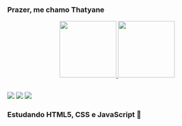 ### Prazer, me chamo Thatyane
<div align="center">
  <a href="https://github.com/Marquestt">
  <img height="130em" src="https://github-readme-stats.vercel.app/api?username=Marquestt&show_icons=true&theme=shades-of-purple&include_all_commits=true&count_private=true"/>
  <img height="130em" src="https://github-readme-stats.vercel.app/api/top-langs/?username=Marquestt&layout=compact&langs_count=7&theme=shades-of-purple"/>
</div>

##

<div> 
   <a href="https://www.instagram.com/marquestt_/" target="_blank"><img src="https://img.shields.io/badge/-Instagram-%23E4405F?style=for-the-badge&logo=instagram&logoColor=white" target="_blank"></a>
   <a href = "mailto:thatyanecm98@gmail.com"><img src="https://img.shields.io/badge/-Gmail-%23333?style=for-the-badge&logo=gmail&logoColor=white" target="_blank"></a>
  <a href="https://www.linkedin.com/in/thatyane-m-483aa0b1/" target="_blank"><img src="https://img.shields.io/badge/-LinkedIn-%230077B5?style=for-the-badge&logo=linkedin&logoColor=white" target="_blank"></a> 
</div>

### Estudando HTML5, CSS e JavaScript :eyes:

